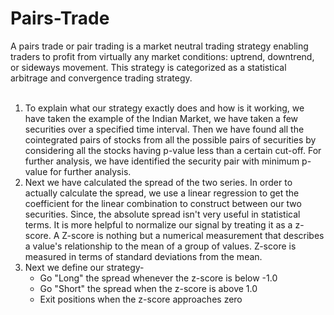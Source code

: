 # Pairs-Trade
A pairs trade or pair trading is a market neutral trading strategy enabling traders to profit from virtually any market conditions: uptrend, downtrend, or sideways movement. This strategy is categorized as a statistical arbitrage and convergence trading strategy.<br>
<br>
1) To explain what our strategy exactly does and how is it working, we have taken the example of the Indian Market, we have taken a few securities over a specified time interval. Then we have found all the cointegrated pairs of stocks from all the possible pairs of securities by considering all the stocks having p-value less than a certain cut-off. For further analysis, we have identified the security pair with minimum p-value for further analysis.<br>
2) Next we have calculated the spread of the two series. In order to actually calculate the spread, we use a linear regression to get the coefficient for the linear combination to construct between our two securities. Since, the absolute spread isn't very useful in statistical terms. It is more helpful to normalize our signal by treating it as a z-score. A Z-score is nothing but a numerical measurement that describes a value's relationship to the mean of a group of values. Z-score is measured in terms of standard deviations from the mean.<br>
3) Next we define our strategy-<br>
   * Go "Long" the spread whenever the z-score is below -1.0
   * Go "Short" the spread when the z-score is above 1.0
   * Exit positions when the z-score approaches zero

